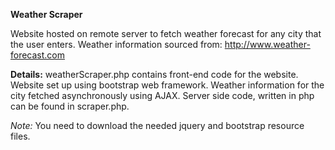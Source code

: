 **Weather Scraper**

Website hosted on remote server to fetch weather forecast for any city that the user enters.
Weather information sourced from: http://www.weather-forecast.com

**Details:**
weatherScraper.php contains front-end code for the website. Website set up using bootstrap web framework. Weather information for the city fetched asynchronously using AJAX. Server side code, written in php can be found in scraper.php.

*Note:*
You need to download the needed jquery and bootstrap resource files.

